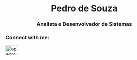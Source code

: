 <h1 align="center">Pedro de Souza</h1>
<h3 align="center">Analista e Desenvolvedor de Sistemas</h3>


<h3 align="left">Connect with me:</h3>
<p align="left">
<a href="https://twitter.com/opedrodsouza" target="blank"><img align="center" src="https://raw.githubusercontent.com/rahuldkjain/github-profile-readme-generator/master/src/images/icons/Social/twitter.svg" alt="opedrodsouza" height="30" width="40" /></a>

